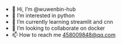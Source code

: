 - 👋 Hi, I’m @wuwenbin-hub
- 👀 I’m interested in python
- 🌱 I’m currently learning streamlit and cnn
- 💞️ I’m looking to collaborate on docker 
- 📫 How to reach me 458009848@qq.com

<!---
wuwenbin-hub/wuwenbin-hub is a ✨ special ✨ repository because its `README.md` (this file) appears on your GitHub profile.
You can click the Preview link to take a look at your changes.
--->
